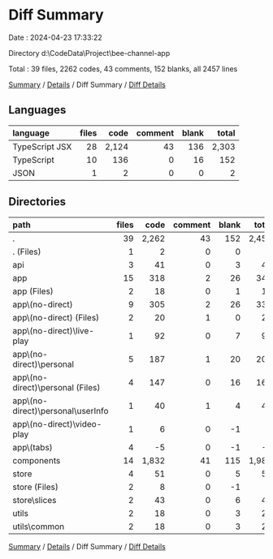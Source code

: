 # Diff Summary

Date : 2024-04-23 17:33:22

Directory d:\\CodeData\\Project\\bee-channel-app

Total : 39 files,  2262 codes, 43 comments, 152 blanks, all 2457 lines

[Summary](results.md) / [Details](details.md) / Diff Summary / [Diff Details](diff-details.md)

## Languages
| language | files | code | comment | blank | total |
| :--- | ---: | ---: | ---: | ---: | ---: |
| TypeScript JSX | 28 | 2,124 | 43 | 136 | 2,303 |
| TypeScript | 10 | 136 | 0 | 16 | 152 |
| JSON | 1 | 2 | 0 | 0 | 2 |

## Directories
| path | files | code | comment | blank | total |
| :--- | ---: | ---: | ---: | ---: | ---: |
| . | 39 | 2,262 | 43 | 152 | 2,457 |
| . (Files) | 1 | 2 | 0 | 0 | 2 |
| api | 3 | 41 | 0 | 3 | 44 |
| app | 15 | 318 | 2 | 26 | 346 |
| app (Files) | 2 | 18 | 0 | 1 | 19 |
| app\\(no-direct) | 9 | 305 | 2 | 26 | 333 |
| app\\(no-direct) (Files) | 2 | 20 | 1 | 0 | 21 |
| app\\(no-direct)\\live-play | 1 | 92 | 0 | 7 | 99 |
| app\\(no-direct)\\personal | 5 | 187 | 1 | 20 | 208 |
| app\\(no-direct)\\personal (Files) | 4 | 147 | 0 | 16 | 163 |
| app\\(no-direct)\\personal\\userInfo | 1 | 40 | 1 | 4 | 45 |
| app\\(no-direct)\\video-play | 1 | 6 | 0 | -1 | 5 |
| app\\(tabs) | 4 | -5 | 0 | -1 | -6 |
| components | 14 | 1,832 | 41 | 115 | 1,988 |
| store | 4 | 51 | 0 | 5 | 56 |
| store (Files) | 2 | 8 | 0 | -1 | 7 |
| store\\slices | 2 | 43 | 0 | 6 | 49 |
| utils | 2 | 18 | 0 | 3 | 21 |
| utils\\common | 2 | 18 | 0 | 3 | 21 |

[Summary](results.md) / [Details](details.md) / Diff Summary / [Diff Details](diff-details.md)